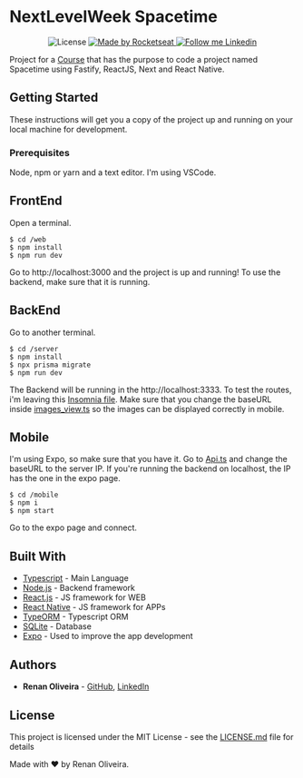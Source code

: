 # NextLevelWeek Spacetime

<div align="center">
  <img alt="License" src="https://img.shields.io/badge/license-MIT-191A1E">

  <a href="https://rocketseat.com.br">
    <img alt="Made by Rocketseat" src="https://img.shields.io/badge/made%20by-Rocketseat-%237519C1">
  </a>

  <a href="https://www.linkedin.com/in/renansmoliveira/">
    <img alt="Follow me Linkedin" src="https://img.shields.io/badge/Follow%20up-renansmoliveira-191A1E?style=social&logo=linkedin">
  </a>
</div>

Project for a [Course](https://github.com/rocketseat-education/nlw-12-spacetime-ignite) that has the purpose to code a project named Spacetime using Fastify, ReactJS, Next and React Native.

## Getting Started

These instructions will get you a copy of the project up and running on your local machine for development.

### Prerequisites

Node, npm or yarn and a text editor. I'm using VSCode.

## FrontEnd

Open a terminal.

```
$ cd /web
$ npm install
$ npm run dev
```

Go to http://localhost:3000 and the project is up and running! To use the backend, make sure that it is running.

## BackEnd

Go to another terminal.

```
$ cd /server
$ npm install
$ npx prisma migrate
$ npm run dev
```

The Backend will be running in the http://localhost:3333. To test the routes, i'm leaving this [Insomnia file](https://github.com/lmaoclost/NextLevelWeek-3/blob/main/backend/Insomnia_2020-10-16). Make sure that you change the baseURL inside [images_view.ts](https://github.com/lmaoclost/NextLevelWeek-3/blob/main/backend/src/views/images_view.ts) so the images can be displayed correctly in mobile.

## Mobile

I'm using Expo, so make sure that you have it. Go to [Api.ts](https://github.com/lmaoclost/NextLevelWeek-3/blob/master/mobile/src/services/api.ts) and change the baseURL to the server IP. If you're running the backend on localhost, the IP has the one in the expo page.

```
$ cd /mobile
$ npm i
$ npm start
```

Go to the expo page and connect.

## Built With

- [Typescript](https://devdocs.io/typescript/) - Main Language
- [Node.js](https://nodejs.org/en/) - Backend framework
- [React.js](https://reactjs.org/) - JS framework for WEB
- [React Native](https://facebook.github.io/react-native/) - JS framework for APPs
- [TypeORM](https://typeorm.io/) - Typescript ORM
- [SQLite](https://www.sqlite.org/index.html) - Database
- [Expo](https://expo.io/) - Used to improve the app development

## Authors

- **Renan Oliveira** - [GitHub](https://github.com/lmaoclost), [LinkedIn](https://www.linkedin.com/in/renansmoliveira/)

## License

This project is licensed under the MIT License - see the [LICENSE.md](LICENSE.md) file for details

Made with ❤️ by Renan Oliveira.
